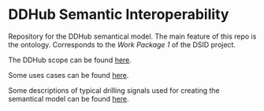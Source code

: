 # DDHub Semantic Interoperability
Repository for the DDHub semantical model. The main feature of this repo is the ontology. 
Corresponds to the *Work Package 1* of the DSID project. 

The DDHub scope can be found [here](docs/DDHub_semantic_model.md).

Some uses cases can be found [here](docs/use_cases/Use_cases.md). 

Some descriptions of typical drilling signals used for creating the semantical model can be found [here](docs/use_cases/home.md). 